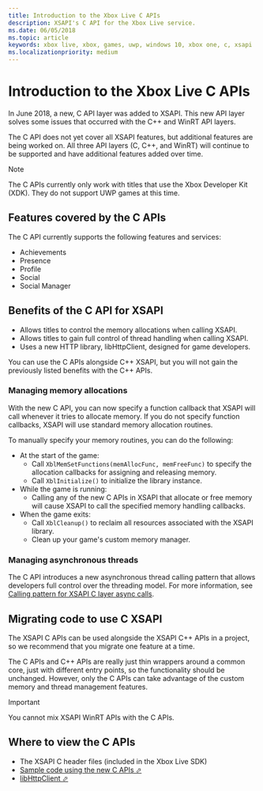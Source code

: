 ```yaml
---
title: Introduction to the Xbox Live C APIs
description: XSAPI's C API for the Xbox Live service.
ms.date: 06/05/2018
ms.topic: article
keywords: xbox live, xbox, games, uwp, windows 10, xbox one, c, xsapi
ms.localizationpriority: medium
---
```


# Introduction to the Xbox Live C APIs

In June 2018, a new, C API layer was added to XSAPI.
This new API layer solves some issues that occurred with the C++ and WinRT API layers.

The C API does not yet cover all XSAPI features, but additional features are being worked on.
All three API layers (C, C++, and WinRT) will continue to be supported and have additional features added over time.

> [!NOTE]
> The C APIs currently only work with titles that use the Xbox Developer Kit (XDK). They do not support UWP games at this time.


## Features covered by the C APIs

The C API currently supports the following features and services:

- Achievements
- Presence
- Profile
- Social
- Social Manager


## Benefits of the C API for XSAPI

- Allows titles to control the memory allocations when calling XSAPI.
- Allows titles to gain full control of thread handling when calling XSAPI.
- Uses a new HTTP library, libHttpClient, designed for game developers.

You can use the C APIs alongside C++ XSAPI, but you will not gain the previously listed benefits with the C++ APIs.


### Managing memory allocations

With the new C API, you can now specify a function callback that XSAPI will call whenever it tries to allocate memory.
If you do not specify function callbacks, XSAPI will use standard memory allocation routines.

To manually specify your memory routines, you can do the following:

- At the start of the game:
  - Call `XblMemSetFunctions(memAllocFunc, memFreeFunc)` to specify the allocation callbacks for assigning and releasing memory.
  - Call `XblInitialize()` to initialize the library instance.
- While the game is running:
  - Calling any of the new C APIs in XSAPI that allocate or free memory will cause XSAPI to call the specified memory handling callbacks.
- When the game exits:
  - Call `XblCleanup()` to reclaim all resources associated with the XSAPI library.
  - Clean up your game's custom memory manager.


### Managing asynchronous threads

The C API introduces a new asynchronous thread calling pattern that allows developers full control over the threading model.
For more information, see [Calling pattern for XSAPI C layer async calls](flatc-async-patterns.md).


## Migrating code to use C XSAPI

The XSAPI C APIs can be used alongside the XSAPI C++ APIs in a project, so we recommend that you migrate one feature at a time.

The C APIs and C++ APIs are really just thin wrappers around a common core, just with different entry points, so the functionality should be unchanged.
However, only the C APIs can take advantage of the custom memory and thread management features.

> [!IMPORTANT]
> You cannot mix XSAPI WinRT APIs with the C APIs.


## Where to view the C APIs

<!-- todo: link to the XSAPI C API Reference -->
- The XSAPI C header files (included in the Xbox Live SDK)
- <a href="https://github.com/Microsoft/xbox-live-samples" target="_blank">Sample code using the new C APIs &#11008;</a>
- <a href="https://github.com/Microsoft/libHttpClient" target="_blank">libHttpClient &#11008;</a>
